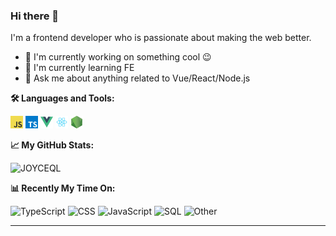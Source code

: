 ### Hi there 👋

I'm a frontend developer who is passionate about making the web better. 

- 🔭 I'm currently working on something cool 😉
- 🌱 I'm currently learning FE
- 💬 Ask me about anything related to Vue/React/Node.js

**🛠 Languages and Tools:**

<code><img height="20" src="https://raw.githubusercontent.com/github/explore/80688e429a7d4ef2fca1e82350fe8e3517d3494d/topics/javascript/javascript.png"></code>
<code><img height="20" src="https://raw.githubusercontent.com/github/explore/80688e429a7d4ef2fca1e82350fe8e3517d3494d/topics/typescript/typescript.png"></code>
<code><img height="20" src="https://raw.githubusercontent.com/github/explore/80688e429a7d4ef2fca1e82350fe8e3517d3494d/topics/vue/vue.png"></code>
<code><img height="20" src="https://raw.githubusercontent.com/github/explore/80688e429a7d4ef2fca1e82350fe8e3517d3494d/topics/react/react.png"></code>
<code><img height="20" src="https://raw.githubusercontent.com/github/explore/80688e429a7d4ef2fca1e82350fe8e3517d3494d/topics/nodejs/nodejs.png"></code>

**📈 My GitHub Stats:**

<img src="https://github-readme-stats.vercel.app/api?username=JOYCEQL&show_icons=true&theme=gotham" alt="JOYCEQL" />

**📊 Recently My Time On:**

<!--START_SECTION:shields-->
![TypeScript](https://img.shields.io/badge/TypeScript-89.5%25-3178C6?style=for-the-badge&logo=typescript) ![CSS](https://img.shields.io/badge/CSS-2.6%25-1572B6?style=for-the-badge&logo=css) ![JavaScript](https://img.shields.io/badge/JavaScript-2.1%25-F7DF1E?style=for-the-badge&logo=javascript) ![SQL](https://img.shields.io/badge/SQL-1.9%25-333333?style=for-the-badge&logo=sql) ![Other](https://img.shields.io/badge/Other-1.3%25-333333?style=for-the-badge&logo=other)
<!--END_SECTION:shields-->
---
